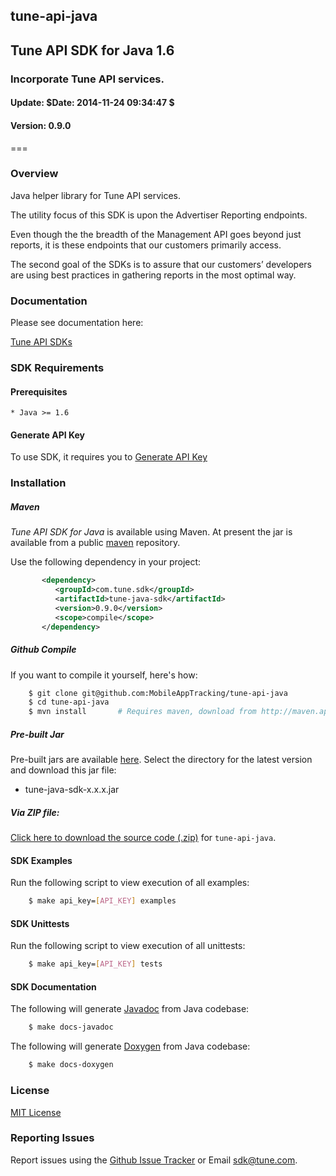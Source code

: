 <h2>tune-api-java</h2>
<h2>Tune API SDK for Java 1.6</h2>
<h3>Incorporate Tune API services.</h3>
<h4>Update:  $Date: 2014-11-24 09:34:47 $</h4>
<h4>Version: 0.9.0</h4>
===

### Overview

Java helper library for Tune API services.

The utility focus of this SDK is upon the Advertiser Reporting endpoints.

Even though the the breadth of the Management API goes beyond just reports, it is these endpoints that our customers primarily access.

The second goal of the SDKs is to assure that our customers’ developers are using best practices in gathering reports in the most optimal way.

### Documentation

Please see documentation here:

[Tune API SDKs](https://developers.mobileapptracking.com/tune-api-sdks/)

<a name="sdk_requirements"></a>
### SDK Requirements

<a name="sdk_prerequisites"></a>
#### Prerequisites

    * Java >= 1.6

<a name="generate_api_key"></a>
#### Generate API Key

To use SDK, it requires you to [Generate API Key](http://developers.mobileapptracking.com/generate-api-key/)

<a name="sdk_installation"></a>
### Installation

##### Maven

*Tune API SDK for Java* is available using Maven.  At present the jar is available from a public [maven](http://maven.apache.org/download.html) repository.

Use the following dependency in your project:

```xml
       <dependency>
          <groupId>com.tune.sdk</groupId>
          <artifactId>tune-java-sdk</artifactId>
          <version>0.9.0</version>
          <scope>compile</scope>
       </dependency>
```

##### Github Compile

If you want to compile it yourself, here's how:

```bash
    $ git clone git@github.com:MobileAppTracking/tune-api-java
    $ cd tune-api-java
    $ mvn install       # Requires maven, download from http://maven.apache.org/download.html
```

##### Pre-built Jar

Pre-built jars are available [here](http://search.maven.org/#browse%7C-1416163511). Select the directory for
the latest version and download this jar file:

* tune-java-sdk-x.x.x.jar

<a name="sdk_installation_zip"></a>
##### Via ZIP file:

[Click here to download the source code
(.zip)](https://github.com/MobileAppTracking/tune-api-java/archive/master.zip) for `tune-api-java`.


<a name="sdk_examples"></a>
#### SDK Examples

Run the following script to view execution of all examples:

```bash
    $ make api_key=[API_KEY] examples
```

<a name="sdk_unittests"></a>
#### SDK Unittests

Run the following script to view execution of all unittests:

```bash
    $ make api_key=[API_KEY] tests
```

<a name="sdk_documentation"></a>
#### SDK Documentation

The following will generate [Javadoc](http://en.wikipedia.org/wiki/Javadoc) from Java codebase:

```bash
    $ make docs-javadoc
```

The following will generate [Doxygen](http://en.wikipedia.org/wiki/Doxygen) from Java codebase:

```bash
    $ make docs-doxygen
```

<a name="license"></a>
### License

[MIT License](http://opensource.org/licenses/MIT)

<a name="sdk_reporting_issues"></a>
### Reporting Issues

Report issues using the [Github Issue Tracker](https://github.com/MobileAppTracking/tune-api-java/issues) or Email [sdk@tune.com](mailto:sdk@tune.com).
